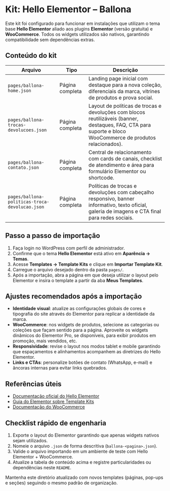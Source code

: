 # Kit: Hello Elementor – Ballona

Este kit foi configurado para funcionar em instalações que utilizam o tema base **Hello Elementor** aliado aos plugins **Elementor** (versão gratuita) e **WooCommerce**. Todos os widgets utilizados são nativos, garantindo compatibilidade sem dependências extras.

## Conteúdo do kit

| Arquivo | Tipo | Descrição |
| --- | --- | --- |
| `pages/ballona-home.json` | Página completa | Landing page inicial com destaque para a nova coleção, diferenciais da marca, vitrines de produtos e prova social. |
| `pages/ballona-trocas-devolucoes.json` | Página completa | Layout de políticas de trocas e devoluções com blocos reutilizáveis (banner, destaques, FAQ, CTA para suporte e bloco WooCommerce de produtos relacionados). |
| `pages/ballona-contato.json` | Página completa | Central de relacionamento com cards de canais, checklist de atendimento e área para formulário Elementor ou shortcode. |
| `pages/ballona-politicas-troca-devolucao.json` | Página completa | Políticas de trocas e devoluções com cabeçalho responsivo, banner informativo, texto oficial, galeria de imagens e CTA final para redes sociais. |

## Passo a passo de importação

1. Faça login no WordPress com perfil de administrador.
2. Confirme que o tema **Hello Elementor** está ativo em **Aparência → Temas**.
3. Acesse **Templates → Template Kits** e clique em **Importar Template Kit**.
4. Carregue o arquivo desejado dentro da pasta `pages/`.
5. Após a importação, abra a página em que deseja utilizar o layout pelo Elementor e insira o template a partir da aba **Meus Templates**.

## Ajustes recomendados após a importação

- **Identidade visual**: atualize as configurações globais de cores e tipografia do site através do Elementor para replicar a identidade da marca.
- **WooCommerce**: nos widgets de produtos, selecione as categorias ou coleções que façam sentido para a página. Aproveite os widgets dinâmicos do Elementor Pro, se disponíveis, para exibir produtos em promoção, mais vendidos, etc.
- **Responsividade**: revise o layout nos modos tablet e mobile garantindo que espaçamentos e alinhamentos acompanhem as diretrizes do Hello Elementor.
- **Links e CTAs**: personalize botões de contato (WhatsApp, e-mail) e âncoras internas para evitar links quebrados.

## Referências úteis

- [Documentação oficial do Hello Elementor](https://elementor.com/help/hello-theme/)
- [Guia do Elementor sobre Template Kits](https://elementor.com/help/template-kits/)
- [Documentação do WooCommerce](https://woocommerce.com/documentation/)

## Checklist rápido de engenharia

1. Exporte o layout do Elementor garantindo que apenas widgets nativos sejam utilizados.
2. Nomeie o arquivo `.json` de forma descritiva (`ballona-<pagina>.json`).
3. Valide o arquivo importando em um ambiente de teste com Hello Elementor + WooCommerce.
4. Atualize a tabela de conteúdo acima e registre particularidades ou dependências neste `README`.

Mantenha este diretório atualizado com novos templates (páginas, pop-ups e seções) seguindo o mesmo padrão de organização.
